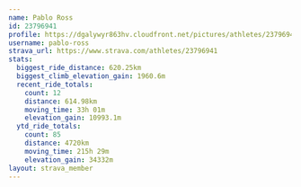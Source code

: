 ```yaml
---
name: Pablo Ross
id: 23796941
profile: https://dgalywyr863hv.cloudfront.net/pictures/athletes/23796941/14615399/1/large.jpg
username: pablo-ross
strava_url: https://www.strava.com/athletes/23796941
stats:
  biggest_ride_distance: 620.25km
  biggest_climb_elevation_gain: 1960.6m
  recent_ride_totals:
    count: 12
    distance: 614.98km
    moving_time: 33h 01m
    elevation_gain: 10993.1m
  ytd_ride_totals:
    count: 85
    distance: 4720km
    moving_time: 215h 29m
    elevation_gain: 34332m
layout: strava_member
--- 
```

